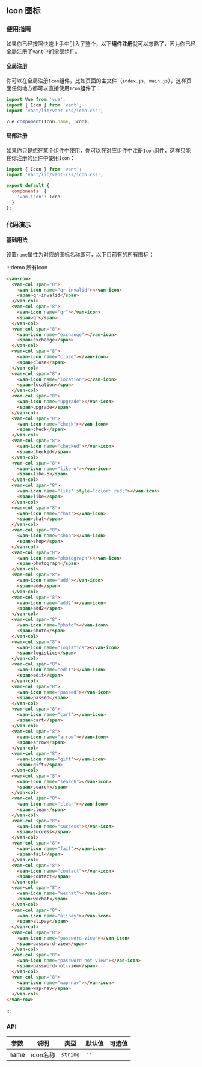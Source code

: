 <style>
@component-namespace demo {
  @b icon {
    .van-col {
      text-align: center;
    }

    .van-icon {
      font-size: 45px;
      display: block;
      margin: 15px 0;
    }
  }
} 
</style>

## Icon 图标

### 使用指南

如果你已经按照快速上手中引入了整个，以下**组件注册**就可以忽略了，因为你已经全局注册了`vant`中的全部组件。

#### 全局注册

你可以在全局注册`Icon`组件，比如页面的主文件（`index.js`，`main.js`），这样页面任何地方都可以直接使用`Icon`组件了：

```js
import Vue from 'vue';
import { Icon } from 'vant';
import 'vant/lib/vant-css/icon.css';

Vue.component(Icon.name, Icon);
```

#### 局部注册

如果你只是想在某个组件中使用，你可以在对应组件中注册`Icon`组件，这样只能在你注册的组件中使用`Icon`：

```js
import { Icon } from 'vant';
import 'vant/lib/vant-css/icon.css';

export default {
  components: {
    'van-icon': Icon
  }
};
```

### 代码演示

#### 基础用法

设置`name`属性为对应的图标名称即可，以下目前有的所有图标：

:::demo 所有Icon
```html
<van-row>
  <van-col span="8">
    <van-icon name="qr-invalid"></van-icon>
    <span>qr-invalid</span>
  </van-col>
  <van-col span="8">
    <van-icon name="qr"></van-icon>
    <span>qr</span>
  </van-col>
  <van-col span="8">
    <van-icon name="exchange"></van-icon>
    <span>exchange</span>
  </van-col>
  <van-col span="8">
    <van-icon name="close"></van-icon>
    <span>close</span>
  </van-col>
  <van-col span="8">
    <van-icon name="location"></van-icon>
    <span>location</span>
  </van-col>
  <van-col span="8">
    <van-icon name="upgrade"></van-icon>
    <span>upgrade</span>
  </van-col>
  <van-col span="8">
    <van-icon name="check"></van-icon>
    <span>check</span>
  </van-col>
  <van-col span="8">
    <van-icon name="checked"></van-icon>
    <span>checked</span>
  </van-col>
  <van-col span="8">
    <van-icon name="like-o"></van-icon>
    <span>like-o</span>
  </van-col>
  <van-col span="8">
    <van-icon name="like" style="color: red;"></van-icon>
    <span>like</span>
  </van-col>
  <van-col span="8">
    <van-icon name="chat"></van-icon>
    <span>chat</span>
  </van-col>
  <van-col span="8">
    <van-icon name="shop"></van-icon>
    <span>shop</span>
  </van-col>
  <van-col span="8">
    <van-icon name="photograph"></van-icon>
    <span>photograph</span>
  </van-col>
  <van-col span="8">
    <van-icon name="add"></van-icon>
    <span>add</span>
  </van-col>
  <van-col span="8">
    <van-icon name="add2"></van-icon>
    <span>add2</span>
  </van-col>
  <van-col span="8">
    <van-icon name="photo"></van-icon>
    <span>photo</span>
  </van-col>
  <van-col span="8">
    <van-icon name="logistics"></van-icon>
    <span>logistics</span>
  </van-col>
  <van-col span="8">
    <van-icon name="edit"></van-icon>
    <span>edit</span>
  </van-col>
  <van-col span="8">
    <van-icon name="passed"></van-icon>
    <span>passed</span>
  </van-col>
  <van-col span="8">
    <van-icon name="cart"></van-icon>
    <span>cart</span>
  </van-col>
  <van-col span="8">
    <van-icon name="arrow"></van-icon>
    <span>arrow</span>
  </van-col>
  <van-col span="8">
    <van-icon name="gift"></van-icon>
    <span>gift</span>
  </van-col>
  <van-col span="8">
    <van-icon name="search"></van-icon>
    <span>search</span>
  </van-col>
  <van-col span="8">
    <van-icon name="clear"></van-icon>
    <span>clear</span>
  </van-col>
  <van-col span="8">
    <van-icon name="success"></van-icon>
    <span>success</span>
  </van-col>
  <van-col span="8">
    <van-icon name="fail"></van-icon>
    <span>fail</span>
  </van-col>
  <van-col span="8">
    <van-icon name="contact"></van-icon>
    <span>contact</span>
  </van-col>
  <van-col span="8">
    <van-icon name="wechat"></van-icon>
    <span>wechat</span>
  </van-col>
  <van-col span="8">
    <van-icon name="alipay"></van-icon>
    <span>alipay</span>
  </van-col>
  <van-col span="8">
    <van-icon name="password-view"></van-icon>
    <span>password-view</span>
  </van-col>
  <van-col span="8">
    <van-icon name="password-not-view"></van-icon>
    <span>password-not-view</span>
  </van-col>
  <van-col span="8">
    <van-icon name="wap-nav"></van-icon>
    <span>wap-nav</span>
  </van-col>
</van-row>
```
:::

### API

| 参数       | 说明      | 类型       | 默认值       | 可选值       |
|-----------|-----------|-----------|-------------|-------------|
| name | icon名称 | `string`  | `''` |   |
